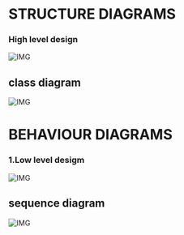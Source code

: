 

# STRUCTURE  DIAGRAMS
 ### High level design
  
![IMG](https://user-images.githubusercontent.com/66019753/109776906-1c959300-7c29-11eb-8a4b-e8c1bef0bb79.png)
## class diagram
![IMG](https://encrypted-tbn0.gstatic.com/images?q=tbn:ANd9GcS0f8Aw-wz8JFlZfmM7YK4CWzJKvwHbN2T65w&usqp=CAU)


# BEHAVIOUR DIAGRAMS
 ### 1.Low level desigm
 
 ![IMG](https://i.pinimg.com/736x/c0/19/21/c019215ca831c0b0b75bdc2775e8e054--control-flow-uni.jpg)
 
 ## sequence diagram
 ![IMG](https://i.pinimg.com/originals/b4/42/2b/b4422bfdc81f24bbdf3b142b87ad4269.jpg)
